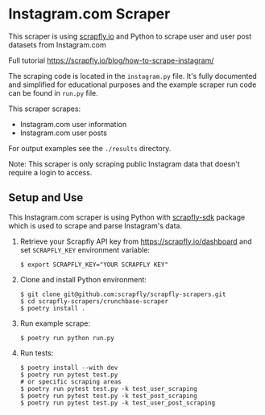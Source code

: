 # Instagram.com Scraper

This scraper is using [scrapfly.io](https://scrapfly.io/) and Python to scrape user and user post datasets from Instagram.com

Full tutorial <https://scrapfly.io/blog/how-to-scrape-instagram/>

The scraping code is located in the `instagram.py` file. It's fully documented and simplified for educational purposes and the example scraper run code can be found in `run.py` file.

This scraper scrapes:
- Instagram.com user information  
- Instagram.com user posts  

For output examples see the `./results` directory.

Note: This scraper is only scraping public Instagram data that doesn't require a login to access.

## Setup and Use

This Instagram.com scraper is using Python with [scrapfly-sdk](https://pypi.org/project/scrapfly-sdk/) package which is used to scrape and parse Instagram's data.

1. Retrieve your Scrapfly API key from <https://scrapfly.io/dashboard> and set `SCRAPFLY_KEY` environment variable:
    ```shell
    $ export SCRAPFLY_KEY="YOUR SCRAPFLY KEY"
    ```
2. Clone and install Python environment:
    ```shell
    $ git clone git@github.com:scrapfly/scrapfly-scrapers.git
    $ cd scrapfly-scrapers/crunchbase-scraper
    $ poetry install .
    ```
3. Run example scrape:
    ```shell
    $ poetry run python run.py
    ```
4. Run tests:
    ```shell
    $ poetry install --with dev
    $ poetry run pytest test.py
    # or specific scraping areas
    $ poetry run pytest test.py -k test_user_scraping
    $ poetry run pytest test.py -k test_post_scraping
    $ poetry run pytest test.py -k test_user_post_scraping
    ```

